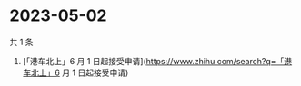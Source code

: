 # 2023-05-02

共 1 条

<!-- BEGIN -->
<!-- 最后更新时间 Tue May 02 2023 08:59:18 GMT+0800 (China Standard Time) -->

1. [「港车北上」6 月 1
   日起接受申请](https://www.zhihu.com/search?q=「港车北上」6 月 1 日起接受申请)

<!-- END -->
